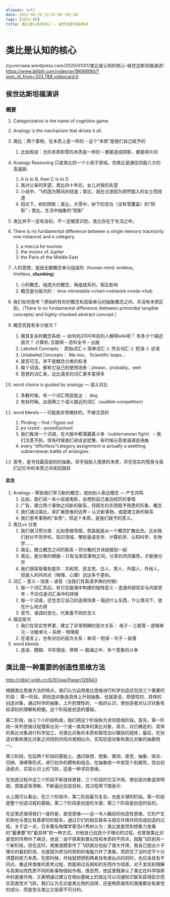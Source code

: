 ```yaml
---
aliases: null
date: 2022-06-29 22:55:00 +02:00
tags: [2022-06]
title: 类比是认知的核心 – 侯世达斯坦福演讲
---
```


# 类比是认知的核心 
ziyunirvana.wordpress.com/2020/01/01/类比是认知的核心-侯世达斯坦福演讲/
https://www.bilibili.com/video/av18699990/?spm_id_from=333.788.videocard.0


## 侯世达斯坦福演讲
### 概要

1.  Categorization is the name of cognition game.
2.  Analogy is the mechanism that drives it all.
3.  类比：两个事物，在本质上是一样的 – 这个”本质“是我们自己赋予的
    1.  比如假说：光的本质和雪的本质是一样的 – 都能造成阴影，都是碎片的
4.  Analogy Reasoning 只是类比的一个小孩子游戏，但类比是通往四面八方的高速路:
    1.  A is to B, then C is to D
    2.  我对父亲的失望，类比四十年后，女儿对我的失望
    3.  小说中，飞机因为飓风的绕道；类比，我在过道因为突然插入的女士而绕道
    4.  阳光下，树的阴影；类比，大雪中，树下的空白（没有雪覆盖）的“阴影”；类比，生活中抽象的“阴影”
5.  类比并不一定有目的，不一定被意识到，类比存在于生活之中。
6.  There is no fundamental difference between a single memory trace(only one instance) and a category.
    1.  a mecca for tourists
    2.  the moons of Jupiter
    3.  the Paris of the Middle East

5.  人的思想，是由无数概念单元组成的（human mind: endless, limitless, **chunking**）
    1.  小的概念，组成大的概念，再组成系列，相互影响
    2.  概念是分层次的： time->timetable->chart->network->node->hub
6.  我们如何思考？原始的有形的概念和高级单元的抽象概念之间，并没有本质区别。（There is no fundamental difference /between primordial tangible concepts/ and highly-chunked abstract concept.）
7.  概念究竟有多少层次？
    1.  极其复杂的概念系统 — 如何向2000年前的人解释wiki呢？ 有多少个描述层次？ 计算机-互联网 – 百科全书 – 出版
    2.  Labeled Concepts： 原始词汇-> 简单词汇-》符合词汇-》短语-》谚语
    3.  Unlabeled Concepts： Me-too， Scientific leaps…
    4.  是否可见，并不是概念分类的标准
    5.  每个词语，都有它自己的使用场景：please，probably，well
    6.  思想的词汇表，远比语言的词汇表丰富得多
8.  word choice is guided by analogy — 语义对比
    1.  多数时候，有一个词汇明显胜出 ： dog
    2.  有些时候，出现两三个语义接近的词汇（audible competition）
9.  word blends – – 可能是非常微妙的，不被注意的
    1.  ffinding – find / figure out
    2.  po-izzed – posed/poised
    3.  我们每讲一个词语，在大脑中都潜藏着斗争（subterranean fight） – 我们注意不到，但有时候我们讲话会犹豫，有时候元音或语调会扭曲
    4.  every “effortless”category assignment is actually a seething subterranean battle of analogies.
10.  思考，是寻找最高级别的抽象。将手指放入情景的本质，并在现实的情景与我们记忆中的本质之间来回跳跃

#### 启发

1.  Analogy – 帮助我们学习新的概念，或向别人表达概念 — 产生共鸣
    1.  比如，我们读一本小说或电影，会想到自己身边经历的事情
    2.  广告，建立两个事物之间新的联系，将陌生的东西赋予熟悉的形象、概念
    3.  我们通过类比，来扩展思维的边界 – 认识新事物，或是建立新的联系
    4.  我们思考事物的“本质”，但这个本质，是我们赋予的意义。
2.  类比vs 分类
    1.  我们很习惯分类：比如思维导图，思路就是从一个概念扩散出去。比如我们划分不同学科、知识领域，哪些是语言学、计算机学、认知科学、生物学……
    2.  类比，建立概念之间的联系 – 将分散的方块链接到一起
    3.  类比，是分类的根据 – 只有当发现事物之间，分享的共同属性，才能够分开
    4.  我们很容易看到差异：共和党、民主党、白人、黑人、外国人、外地人，但是人的共同点（物理、心理）远远多于差别。
3.  词汇 – 意义 – 场景 – 语音（当我们背英语字典的时候）
    1.  每一个词汇背后，有它在脑海中构建的独特意义 – 连通外部现实与内部思考 – 不仅仅是词汇表中的转换
    2.  每一个词语，还包含它自己的适用场景 – 描述什么东西，什么情况下，放在什么地方用
    3.  音节、语调的变化，代表着不同的含义
4.  描述层次
    1.  我们在现实世界里，建立了非常明确的层次关系： 电子 – 三极管 – 逻辑单元 – 功能单元 – 系统 – 物理层
    2.  在语言上，也有对应的层次关系：单词 – 短语 – 句子 – 段落
5.  word blends
    1.  连读、模糊、书写错误、停顿 — 脑海之中，多个意象的斗争


## 类比是一种重要的创造性思维方法
http://rdbk1.ynlib.cn:6251/qw/Paper/126943

根据类比思维方法的特点，我们认为运用类比思维进行科学创造应包括三个重要的阶段：
第一阶段，把创造对象由具体上升到抽象。也就是说，把感性的、具体的创造对象，通过科学的抽象，上升到理性的、一般的认识，使创造者对认识对象有较深刻的理解和把握。这个阶段是创造的基础。

第二阶段，由三个小阶段构成，我们把这个阶段称为求同思维阶段。首先，第一阶段一系列思维过程搜索出另一个或一类具体的类比对象，其次，对已确定的、具体的类比对象进行科学加工，对类比对象的本质和属性加以概括的提炼，最后，在创造对象和类比对象之间找到共同点或相似点，实现创造对象和类比对象的抽象统一。

第三阶段，在前两个阶段的基础上，通过联想、想象、猜测、直觉、抽象、综合、归纳、演绎等形式，进行初步的建构和组合。在抽象统一中发现个别属性，找出创造结点，实现认识上的飞跃，这是一种求异思维。

在创造过程中这三个阶段不断连续更替，三个阶段的交互作用，使创造对象逐渐明朗，思路逐渐清晰，不断逼近创造目标，其过程用下图表示:


从上图可以看出，在三个阶段中，第二阶段最为复杂，也是关键的阶段。第一阶段是整个创造过程的基础，第二个阶段是创造的关键，第三个阶段是创造的目的。

在这里还值得我们一提的是，直觉思维——这一令人瞩目的创造性思维，它的产生机制也与类比有着密切的联系，通过它们的相互联系与相互作用共同完成创造的过程。关于这一点，日本著名物理学家汤川秀树认为：类比是直觉和想象力发展的“最重要”的“最具体”的一种方式。对他自己创造介子理论的过程，也曾就类比对直觉的作用作了阐述，他说：由于探索到类似性和本质的不同点，就能飞跃到另一个新阶段，但在这时，类推或模型作了飞跃跳台也起了很大作用，我自己提出介子理论的最初阶段，也是因为把当时熟知的电磁力作了类推，而抓住了当时还不十分清楚的核力本质。在那时候，开始就预想到两者具有类似点的同时，也应该具有不同点。像这样类推的思考过程，若能把过去熟知的东西作为线索，对于发现和理解与其类似而性质不同的新事物很起作用。很显然，他这里既承认了类比在科学探索中的直接作用，又表明通过建立在相似基础上的类比可以沟通知识联系获得启示而实现直觉大飞跃。我们认为无论是类比物的选择，还是物质属性的类推都会有直觉的成分，而直觉与类比又是密不可分的。